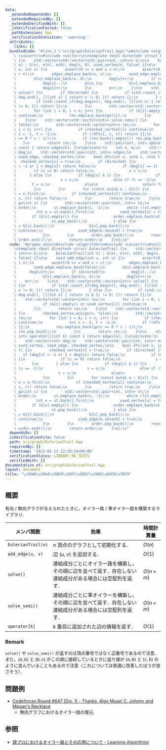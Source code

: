```yaml
---
data:
  _extendedDependsOn: []
  _extendedRequiredBy: []
  _extendedVerifiedWith: []
  _isVerificationFailed: false
  _pathExtension: hpp
  _verificationStatusIcon: ':warning:'
  attributes:
    links: []
  bundledCode: "#line 2 \"src/graph/EulerianTrail.hpp\"\n#include <algorithm>\n#include\
    \ <cassert>\n#include <vector>\n\ntemplate <bool directed> struct EulerianTrail\
    \ {\n    std::vector<std::vector<std::pair<int, int>>> G;\n\n    EulerianTrail(int\
    \ n) : G(n), n(n), m(0), deg(n, 0), used_vertex(n, false) {}\n\n    void add_edge(int\
    \ u, int v) {\n        assert(0 <= u and u < n);\n        assert(0 <= v and v\
    \ < n);\n        edges.emplace_back(u, v);\n        used_edge.emplace_back(false);\n\
    \        G[u].emplace_back(v, m);\n        deg[u]++;\n        if (directed)\n\
    \            deg[v]--;\n        else {\n            G[v].emplace_back(u, m);\n\
    \            deg[v]++;\n        }\n        m++;\n    }\n\n    std::vector<std::vector<int>>\
    \ solve() {\n        if (directed) {\n            if (std::count_if(deg.begin(),\
    \ deg.end(), [](int x) { return x != 0; })) return {};\n        } else {\n   \
    \         if (std::count_if(deg.begin(), deg.end(), [](int x) { return (x & 1)\
    \ != 0; })) return {};\n        }\n        std::vector<std::vector<int>> res;\n\
    \        for (int i = 0; i < n; i++) {\n            if (G[i].empty() or used_vertex[i])\
    \ continue;\n            res.emplace_back(go(i));\n        }\n        return res;\n\
    \    }\n\n    std::vector<std::vector<int>> solve_semi() {\n        checked_vertex.assign(n,\
    \ false);\n        std::vector<std::vector<int>> res;\n        for (int i = 0;\
    \ i < n; i++) {\n            if (checked_vertex[i]) continue;\n            int\
    \ s = -1, t = -1;\n            if (!dfs(i, s, t)) return {};\n            res.emplace_back(go(s\
    \ >= 0 ? s : i));\n            if (res.back().empty()) res.pop_back();\n     \
    \   }\n        return res;\n    }\n\n    std::pair<int, int> operator[](int k)\
    \ const { return edges[k]; }\n\nprivate:\n    int n, m;\n    std::vector<int>\
    \ deg;\n    std::vector<std::pair<int, int>> edges;\n    std::vector<bool> used_vertex,\
    \ used_edge, checked_vertex;\n\n    bool dfs(int v, int& s, int& t) {\n      \
    \  checked_vertex[v] = true;\n        if (directed) {\n            if (deg[v]\
    \ < -1 or 1 < deg[v]) return false;\n            if (deg[v] == 1) {\n        \
    \        if (s >= 0) return false;\n                s = v;\n            }\n  \
    \      } else {\n            if (deg[v] & 1) {\n                if (s == -1)\n\
    \                    s = v;\n                else if (t == -1)\n             \
    \       t = v;\n                else\n                    return false;\n    \
    \        }\n        }\n        for (const auto& e : G[v]) {\n            int u\
    \ = e.first;\n            if (checked_vertex[u]) continue;\n            if (!dfs(u,\
    \ s, t)) return false;\n        }\n        return true;\n    }\n\n    std::vector<int>\
    \ go(int s) {\n        std::vector<std::pair<int, int>> st;\n        std::vector<int>\
    \ order;\n        st.emplace_back(s, -1);\n        while (!st.empty()) {\n   \
    \         int v = st.back().first;\n            used_vertex[v] = true;\n     \
    \       if (G[v].empty()) {\n                order.emplace_back(st.back().second);\n\
    \                st.pop_back();\n            } else {\n                auto e\
    \ = G[v].back();\n                G[v].pop_back();\n                if (used_edge[e.second])\
    \ continue;\n                used_edge[e.second] = true;\n                st.emplace_back(e);\n\
    \            }\n        }\n        order.pop_back();\n        reverse(order.begin(),\
    \ order.end());\n        return order;\n    }\n};\n"
  code: "#pragma once\n#include <algorithm>\n#include <cassert>\n#include <vector>\n\
    \ntemplate <bool directed> struct EulerianTrail {\n    std::vector<std::vector<std::pair<int,\
    \ int>>> G;\n\n    EulerianTrail(int n) : G(n), n(n), m(0), deg(n, 0), used_vertex(n,\
    \ false) {}\n\n    void add_edge(int u, int v) {\n        assert(0 <= u and u\
    \ < n);\n        assert(0 <= v and v < n);\n        edges.emplace_back(u, v);\n\
    \        used_edge.emplace_back(false);\n        G[u].emplace_back(v, m);\n  \
    \      deg[u]++;\n        if (directed)\n            deg[v]--;\n        else {\n\
    \            G[v].emplace_back(u, m);\n            deg[v]++;\n        }\n    \
    \    m++;\n    }\n\n    std::vector<std::vector<int>> solve() {\n        if (directed)\
    \ {\n            if (std::count_if(deg.begin(), deg.end(), [](int x) { return\
    \ x != 0; })) return {};\n        } else {\n            if (std::count_if(deg.begin(),\
    \ deg.end(), [](int x) { return (x & 1) != 0; })) return {};\n        }\n    \
    \    std::vector<std::vector<int>> res;\n        for (int i = 0; i < n; i++) {\n\
    \            if (G[i].empty() or used_vertex[i]) continue;\n            res.emplace_back(go(i));\n\
    \        }\n        return res;\n    }\n\n    std::vector<std::vector<int>> solve_semi()\
    \ {\n        checked_vertex.assign(n, false);\n        std::vector<std::vector<int>>\
    \ res;\n        for (int i = 0; i < n; i++) {\n            if (checked_vertex[i])\
    \ continue;\n            int s = -1, t = -1;\n            if (!dfs(i, s, t)) return\
    \ {};\n            res.emplace_back(go(s >= 0 ? s : i));\n            if (res.back().empty())\
    \ res.pop_back();\n        }\n        return res;\n    }\n\n    std::pair<int,\
    \ int> operator[](int k) const { return edges[k]; }\n\nprivate:\n    int n, m;\n\
    \    std::vector<int> deg;\n    std::vector<std::pair<int, int>> edges;\n    std::vector<bool>\
    \ used_vertex, used_edge, checked_vertex;\n\n    bool dfs(int v, int& s, int&\
    \ t) {\n        checked_vertex[v] = true;\n        if (directed) {\n         \
    \   if (deg[v] < -1 or 1 < deg[v]) return false;\n            if (deg[v] == 1)\
    \ {\n                if (s >= 0) return false;\n                s = v;\n     \
    \       }\n        } else {\n            if (deg[v] & 1) {\n                if\
    \ (s == -1)\n                    s = v;\n                else if (t == -1)\n \
    \                   t = v;\n                else\n                    return false;\n\
    \            }\n        }\n        for (const auto& e : G[v]) {\n            int\
    \ u = e.first;\n            if (checked_vertex[u]) continue;\n            if (!dfs(u,\
    \ s, t)) return false;\n        }\n        return true;\n    }\n\n    std::vector<int>\
    \ go(int s) {\n        std::vector<std::pair<int, int>> st;\n        std::vector<int>\
    \ order;\n        st.emplace_back(s, -1);\n        while (!st.empty()) {\n   \
    \         int v = st.back().first;\n            used_vertex[v] = true;\n     \
    \       if (G[v].empty()) {\n                order.emplace_back(st.back().second);\n\
    \                st.pop_back();\n            } else {\n                auto e\
    \ = G[v].back();\n                G[v].pop_back();\n                if (used_edge[e.second])\
    \ continue;\n                used_edge[e.second] = true;\n                st.emplace_back(e);\n\
    \            }\n        }\n        order.pop_back();\n        reverse(order.begin(),\
    \ order.end());\n        return order;\n    }\n};\n"
  dependsOn: []
  isVerificationFile: false
  path: src/graph/EulerianTrail.hpp
  requiredBy: []
  timestamp: '2023-01-12 22:28:24+09:00'
  verificationStatus: LIBRARY_NO_TESTS
  verifiedWith: []
documentation_of: src/graph/EulerianTrail.hpp
layout: document
title: "\u30AA\u30A4\u30E9\u30FC\u8DEF\u306E\u69CB\u7BC9"
---
```


## 概要
有向 / 無向グラフが与えられたときに，オイラー路 / 準オイラー路を構築するライブラリ．

| メンバ関数         | 効果                                                                                                     | 時間計算量 |
| ------------------ | -------------------------------------------------------------------------------------------------------- | ---------- |
| `EulerianTrail(n)` | $n$ 頂点のグラフとして初期化する．                                                                       | $O(n)$     |
| `add_edge(u, v)`   | 辺 $(u, v)$ を追加する．                                                                                 | $O(1)$     |
| `solve()`          | 連結成分ごとにオイラー路を構築し，その順に辺を並べて返す．存在しない連結成分がある場合には空配列を返す． | $O(n + m)$ |
| `solve_semi()`     | 連結成分ごとに準オイラーを構築し，その順に辺を並べて返す．存在しない連結成分がある場合には空配列を返す． | $O(n + m)$ |
| `operator[k]`      | $k$ 番目に追加された辺の情報を返す．                                                                     | $O(1)$     |

### Remark
`solve()` や `solve_semi()` が返すのは頂点番号ではなく辺番号であるので注意．また，$(a, b)$ と $(b, c)$ がこの順に接続しているときに返り値が $(a, b)$ と $(c, b)$ のように並んでいることもあるので注意（これについては普通に改善したほうが良さそう）．

## 問題例
- [Codeforces Round #647 (Div. 1) - Thanks, Algo Muse! C. Johnny and Megan's Necklace](https://codeforces.com/contest/1361/problem/C)
  - 無向グラフにおけるオイラー路の復元.

## 参照
- [競プロにおけるオイラー路とその応用について - Learning Algorithms](https://kokiymgch.hatenablog.com/entry/2017/12/07/193238)
